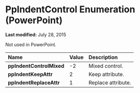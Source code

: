 
# PpIndentControl Enumeration (PowerPoint)

 **Last modified:** July 28, 2015

Not used in PowerPoint.


|**Name**|**Value**|**Description**|
|:-----|:-----|:-----|
| **ppIndentControlMixed**|-2|Mixed control.|
| **ppIndentKeepAttr**|2|Keep attribute.|
| **ppIndentReplaceAttr**|1|Replace attribute.|
